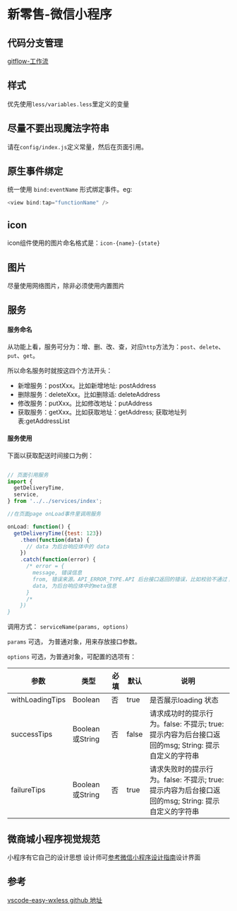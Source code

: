 # 新零售-微信小程序

## 代码分支管理
[gitflow-工作流][1]

## 样式

优先使用`less/variables.less`里定义的变量

## 尽量不要出现魔法字符串

请在`config/index.js`定义常量，然后在页面引用。

## 原生事件绑定

统一使用 `bind:eventName` 形式绑定事件。eg:

```js
<view bind:tap="functionName" />
```

## icon

icon组件使用的图片命名格式是：`icon-{name}-{state}`

## 图片

尽量使用网络图片，除非必须使用内置图片

## 服务

#### 服务命名
 
从功能上看，服务可分为：增、删、改、查，对应`http`方法为：`post`、`delete`、`put`、`get`。

所以命名服务时就按这四个方法开头：

- 新增服务：postXxx。比如新增地址: postAddress
- 删除服务：deleteXxx。比如删除䢑: deleteAddress
- 修改服务：putXxx。比如修改地址：putAddress
- 获取服务：getXxx。比如获取地址：getAddress; 获取地址列表:getAddressList

#### 服务使用

下面以获取配送时间接口为例：

```js

// 页面引用服务
import {
  getDeliveryTime,
  service,
} from '../../services/index';

//在页面page onLoad事件里调用服务

onLoad: function() {
  getDeliveryTime({test: 123})
    .then(function(data) {
      // data 为后台响应体中的 data
    })
    .catch(function(error) {
      /* error = {
        message, 错误信息
        from, 错误来源。API_ERROR_TYPE.API 后台接口返回的错误，比如校验不通过；API_ERROR_TYPE.HTTP 其他因素返回的错误, 比如断网等。
        data, 为后台响应体中的meta信息
      }
      /*
    })
}

```
调用方式：
`serviceName(params, options)`

`params` 可选， 为普通对象，用来存放接口参数。

`options` 可选，为普通对象，可配置的选项有：


参数 | 类型 | 必填 | 默认 | 说明 
------------------| ------------| ---| -----| -----------------
| withLoadingTips | Boolean | 否 | true | 是否展示loading 状态
| successTips | Boolean或String | 否 | false | 请求成功时的提示行为。false: 不提示; true: 提示内容为后台接口返回的msg; String: 提示自定义的字符串
| failureTips | Boolean或String | 否 | true | 请求失败时的提示行为。false: 不提示; true: 提示内容为后台接口返回的msg; String: 提示自定义的字符串

## 微商城小程序视觉规范

小程序有它自己的设计思想 设计师可[参考微信小程序设计指南][3]设计界面

## 参考

[vscode-easy-wxless github 地址][2]

[1]:https://github.com/xfxb/fe-specification/blob/master/gitflow.md "gitflow-工作流"
[2]:https://github.com/yunfeizuo/vscode-easy-wxless "vscode-easy-wxless github 地址"
[3]:https://developers.weixin.qq.com/miniprogram/design/index.html?t=18092720 "微信小程序设计指南"

